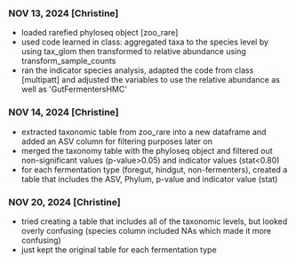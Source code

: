 ### NOV 13, 2024 [Christine]
- loaded rarefied phyloseq object [zoo_rare]
- used code learned in class: aggregated taxa to the species level by using tax_glom then transformed to relative abundance using transform_sample_counts
- ran the indicator species analysis, adapted the code from class [multipatt] and adjusted the variables to use the relative abundance as well as 'GutFermentersHMC'

### NOV 14, 2024 [Christine]
- extracted taxonomic table from zoo_rare into a new dataframe and added an ASV column for filtering purposes later on
- merged the taxonomy table with the phyloseq object and filtered out non-significant values (p-value>0.05) and indicator values (stat<0.80)
- for each fermentation type (foregut, hindgut, non-fermenters), created a table that includes the ASV, Phylum, p-value and indicator value (stat)

### NOV 20, 2024 [Christine]
- tried creating a table that includes all of the taxonomic levels, but looked overly confusing (species column included NAs which made it more confusing)
- just kept the original table for each fermentation type 

